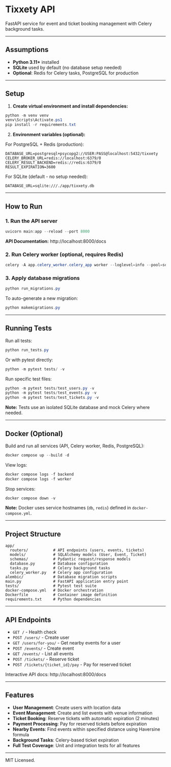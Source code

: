 # Tixxety API

FastAPI service for event and ticket booking management with Celery background tasks.

---

## Assumptions

- **Python 3.11+** installed
- **SQLite** used by default (no database setup needed)
- **Optional**: Redis for Celery tasks, PostgreSQL for production

---

## Setup

1. **Create virtual environment and install dependencies:**

```powershell
python -m venv venv
venv\Scripts\Activate.ps1
pip install -r requirements.txt
```

2. **Environment variables (optional):**

For PostgreSQL + Redis (production):
```env
DATABASE_URL=postgresql+psycopg2://USER:PASS@localhost:5432/tixxety
CELERY_BROKER_URL=redis://localhost:6379/0
CELERY_RESULT_BACKEND=redis://redis:6379/0
RESULT_EXPIRATION=3600
```

For SQLite (default - no setup needed):
```env
DATABASE_URL=sqlite:///./app/tixxety.db
```

---

## How to Run

### 1. Run the API server

```powershell
uvicorn main:app --reload --port 8000
```

**API Documentation:** http://localhost:8000/docs

### 2. Run Celery worker (optional, requires Redis)

```powershell
celery -A app.celery_worker.celery_app worker --loglevel=info --pool=solo
```

### 3. Apply database migrations

```powershell
python run_migrations.py
```

To auto-generate a new migration:
```powershell
python makemigrations.py
```

---

## Running Tests

Run all tests:
```powershell
python run_tests.py
```

Or with pytest directly:
```powershell
python -m pytest tests/ -v
```

Run specific test files:
```powershell
python -m pytest tests/test_users.py -v
python -m pytest tests/test_events.py -v
python -m pytest tests/test_tickets.py -v
```

**Note:** Tests use an isolated SQLite database and mock Celery where needed.

---

## Docker (Optional)

Build and run all services (API, Celery worker, Redis, PostgreSQL):

```powershell
docker compose up --build -d
```

View logs:
```powershell
docker compose logs -f backend
docker compose logs -f worker
```

Stop services:
```powershell
docker compose down -v
```

**Note:** Docker uses service hostnames (`db`, `redis`) defined in `docker-compose.yml`.

---

## Project Structure

```
app/
  routers/           # API endpoints (users, events, tickets)
  models/            # SQLAlchemy models (User, Event, Ticket)
  schemas/           # Pydantic request/response models
  database.py        # Database configuration
  tasks.py           # Celery background tasks
  celery_worker.py   # Celery app configuration
alembic/             # Database migration scripts
main.py              # FastAPI application entry point
tests/               # Pytest test suite
docker-compose.yml   # Docker orchestration
Dockerfile           # Container image definition
requirements.txt     # Python dependencies
```

---

## API Endpoints

- `GET /` - Health check
- `POST /users/` - Create user
- `GET /users/for-you/` - Get nearby events for a user
- `POST /events/` - Create event
- `GET /events/` - List all events
- `POST /tickets/` - Reserve ticket
- `POST /tickets/{ticket_id}/pay` - Pay for reserved ticket

Interactive API docs: http://localhost:8000/docs

---

## Features

- **User Management**: Create users with location data
- **Event Management**: Create and list events with venue information
- **Ticket Booking**: Reserve tickets with automatic expiration (2 minutes)
- **Payment Processing**: Pay for reserved tickets before expiration
- **Nearby Events**: Find events within specified distance using Haversine formula
- **Background Tasks**: Celery-based ticket expiration
- **Full Test Coverage**: Unit and integration tests for all features

---

MIT Licensed.
